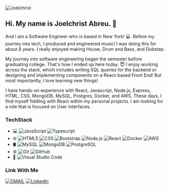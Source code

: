 
![Joelchrist](https://user-images.githubusercontent.com/67124370/145259799-cfd3f487-4ea4-41d4-9d61-329bf221c5c5.gif)

 ## Hi. My name is Joelchrist Abreu. 👋
And I am a Software Engineer who is based in New York! 💻. Before my journey into tech, I produced and engineered music! I was doing this for about 8 years. I really enjoyed making House, Drum and Bass, and Dubstep. 

My journey into software engineering began the semester before graduating college. That's how I ended up here today. 😇 I enjoy working across the stack, which includes writing SQL queries for the backend or designing and implementing components on a React-based Front End! But most importantly, I love learning new things!

I have hands-on experience with React, Javascript, Node.js, Express, HTML, CSS, MongoDB, MySQL, Postgres, Docker, and AWS. These days, I find myself fiddling with React within my personal projects. I am looking for a role that is focused on User Interfaces.
<!--
**JAbreu96/JAbreu96** is a ✨ _special_ ✨ repository because its `README.md` (this file) appears on your GitHub profile.

Here are some ideas to get you started:

- 🔭 I’m currently working on ...
- 🌱 I’m currently learning ...
- 👯 I’m looking to collaborate on ...
- 🤔 I’m looking for help with ...
- 💬 Ask me about ...
- 📫 How to reach me: ...
- 😄 Pronouns: ...
- ⚡ Fun fact: ...
-->

### TechStack

- 💻 
![JavaScript](https://img.shields.io/badge/-JavaScript-333333?style=flat&logo=javascript)
![Typescript](https://img.shields.io/badge/-TypeScript-333333?style=flat&logo=typescript)
- 🌐 
![HTML5](https://img.shields.io/badge/-HTML5-333333?style=flat&logo=HTML5)
![CSS](https://img.shields.io/badge/-CSS-333333?style=flat&logo=CSS3&logoColor=1572B6)
![Bootstrap](https://img.shields.io/badge/-Bootstrap-333333?style=flat&logo=bootstrap&logoColor=563D7C)
![Node.js](https://img.shields.io/badge/-Node.js-333333?style=flat&logo=node.js)
![React](https://img.shields.io/badge/-React-333333?style=flat&logo=react)
![Docker](https://img.shields.io/badge/-Docker-333333?style=flat&logo=docker)
![AWS](https://img.shields.io/badge/-AWS-333333?style=flat&logo=aws)
- 🛢 
![MySQL](https://img.shields.io/badge/-MySQL-333333?style=flat&logo=mysql)
![MongoDB](https://img.shields.io/badge/-MongoDB-333333?style=flat&logo=mongodb)
![PostgreSQL](https://img.shields.io/badge/-PostgreSQL-333333?style=flat&logo=postgresql)
- ⚙️ 
![Git](https://img.shields.io/badge/-Git-333333?style=flat&logo=git)
![GitHub](https://img.shields.io/badge/-GitHub-333333?style=flat&logo=github)
- 🔧 
![Visual Studio Code](https://img.shields.io/badge/-Visual%20Studio%20Code-333333?style=flat&logo=visual-studio-code&logoColor=007ACC)

### Link With Me
[![GMAIL](https://img.shields.io/badge/Gmail-D14836?style=for-the-badge&logo=gmail&logoColor=white)](ajoelcrist@gmail.com)
[![LinkedIn](https://img.shields.io/badge/LinkedIn-0077B5?style=for-the-badge&logo=linkedin&logoColor=white)](https://www.linkedin.com/in/jc-abreu/)
